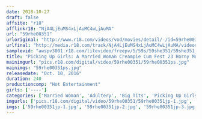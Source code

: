 ```yaml
---
date: 2018-10-27
draft: false
affsite: "r18"
afflinkr18: "NjA4LjEuMS4xLjAuMC4wLjAuMA"
url: "59rhe00351"
urloriginal: "http://www.r18.com/videos/vod/movies/detail/-/id=59rhe00351"
urlfinal: "http://media.r18.com/track/NjA4LjEuMS4xLjAuMC4wLjAuMA/videos/vod/movies/detail/-/id=59rhe00351"
samplevid: "awspv3001.r18.com/litevideo/freepv/5/59s/59she351/59she351_dmb_w.mp4"
title: "Picking Up Girls: A Married Woman Creampie Cum Fest 23 Horny Musashi Kosgui Edition"
mainimgurl: "pics.r18.com/digital/video/59rhe00351/59rhe00351ps.jpg"
mainimgs: "59rhe00351ps.jpg"
releasedate: "Oct. 10, 2016"
duration: 240
productioncomp: "Hot Entertainment"
girls: ['----']
categories: ['Married Woman', 'Adultery', 'Big Tits', 'Picking Up Girls', 'Creampie', 'Big Vibrator', 'Over 4 Hours', 'Hi-Def']
imgurls: ['pics.r18.com/digital/video/59rhe00351/59rhe00351jp-1.jpg', 'pics.r18.com/digital/video/59rhe00351/59rhe00351jp-2.jpg', 'pics.r18.com/digital/video/59rhe00351/59rhe00351jp-3.jpg', 'pics.r18.com/digital/video/59rhe00351/59rhe00351jp-4.jpg', 'pics.r18.com/digital/video/59rhe00351/59rhe00351jp-5.jpg', 'pics.r18.com/digital/video/59rhe00351/59rhe00351jp-6.jpg', 'pics.r18.com/digital/video/59rhe00351/59rhe00351jp-7.jpg', 'pics.r18.com/digital/video/59rhe00351/59rhe00351jp-8.jpg', 'pics.r18.com/digital/video/59rhe00351/59rhe00351jp-9.jpg', 'pics.r18.com/digital/video/59rhe00351/59rhe00351jp-10.jpg', 'pics.r18.com/digital/video/59rhe00351/59rhe00351jp-11.jpg', 'pics.r18.com/digital/video/59rhe00351/59rhe00351jp-12.jpg', 'pics.r18.com/digital/video/59rhe00351/59rhe00351jp-13.jpg', 'pics.r18.com/digital/video/59rhe00351/59rhe00351jp-14.jpg', 'pics.r18.com/digital/video/59rhe00351/59rhe00351jp-15.jpg', 'pics.r18.com/digital/video/59rhe00351/59rhe00351jp-16.jpg', 'pics.r18.com/digital/video/59rhe00351/59rhe00351jp-17.jpg', 'pics.r18.com/digital/video/59rhe00351/59rhe00351jp-18.jpg', 'pics.r18.com/digital/video/59rhe00351/59rhe00351jp-19.jpg', 'pics.r18.com/digital/video/59rhe00351/59rhe00351jp-20.jpg']
imgs: ['59rhe00351jp-1.jpg', '59rhe00351jp-2.jpg', '59rhe00351jp-3.jpg', '59rhe00351jp-4.jpg', '59rhe00351jp-5.jpg', '59rhe00351jp-6.jpg', '59rhe00351jp-7.jpg', '59rhe00351jp-8.jpg', '59rhe00351jp-9.jpg', '59rhe00351jp-10.jpg', '59rhe00351jp-11.jpg', '59rhe00351jp-12.jpg', '59rhe00351jp-13.jpg', '59rhe00351jp-14.jpg', '59rhe00351jp-15.jpg', '59rhe00351jp-16.jpg', '59rhe00351jp-17.jpg', '59rhe00351jp-18.jpg', '59rhe00351jp-19.jpg', '59rhe00351jp-20.jpg']
---
```

